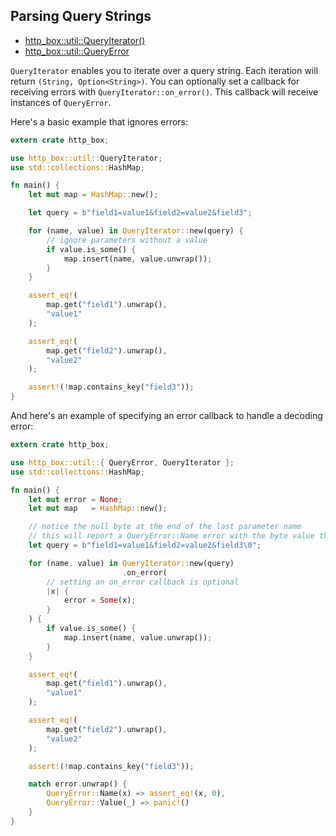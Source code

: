 ## Parsing Query Strings

- [http_box::util::QueryIterator()](https://docs.rs/http-box/0.1.3/http_box/util/struct.QueryIterator.html)
- [http_box::util::QueryError](https://docs.rs/http-box/0.1.3/http_box/util/enum.QueryError.html)

`QueryIterator` enables you to iterate over a query string. Each iteration will return
`(String, Option<String>)`. You can optionally set a callback for receiving errors with
`QueryIterator::on_error()`. This callback will receive instances of `QueryError`.

Here's a basic example that ignores errors:

```rust
extern crate http_box;

use http_box::util::QueryIterator;
use std::collections::HashMap;

fn main() {
    let mut map = HashMap::new();

    let query = b"field1=value1&field2=value2&field3";

    for (name, value) in QueryIterator::new(query) {
        // ignore parameters without a value
        if value.is_some() {
            map.insert(name, value.unwrap());
        }
    }

    assert_eq!(
        map.get("field1").unwrap(),
        "value1"
    );

    assert_eq!(
        map.get("field2").unwrap(),
        "value2"
    );

    assert!(!map.contains_key("field3"));
}
```

And here's an example of specifying an error callback to handle a decoding error:

```rust
extern crate http_box;

use http_box::util::{ QueryError, QueryIterator };
use std::collections::HashMap;

fn main() {
    let mut error = None;
    let mut map   = HashMap::new();

    // notice the null byte at the end of the last parameter name
    // this will report a QueryError::Name error with the byte value that triggered the error
    let query = b"field1=value1&field2=value2&field3\0";

    for (name, value) in QueryIterator::new(query)
                         .on_error(
        // setting an on_error callback is optional
        |x| {
            error = Some(x);
        }
    ) {
        if value.is_some() {
            map.insert(name, value.unwrap());
        }
    }

    assert_eq!(
        map.get("field1").unwrap(),
        "value1"
    );

    assert_eq!(
        map.get("field2").unwrap(),
        "value2"
    );

    assert!(!map.contains_key("field3"));

    match error.unwrap() {
        QueryError::Name(x) => assert_eq!(x, 0),
        QueryError::Value(_) => panic!()
    }
}
```
